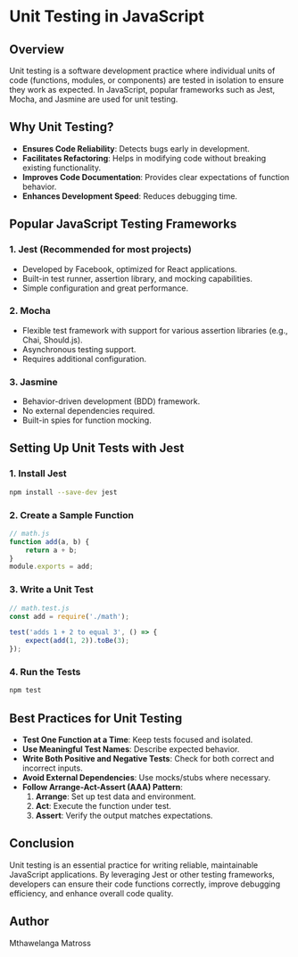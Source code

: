 # Unit Testing in JavaScript

## Overview
Unit testing is a software development practice where individual units of code (functions, modules, or components) are tested in isolation to ensure they work as expected. In JavaScript, popular frameworks such as Jest, Mocha, and Jasmine are used for unit testing.

## Why Unit Testing?
- **Ensures Code Reliability**: Detects bugs early in development.
- **Facilitates Refactoring**: Helps in modifying code without breaking existing functionality.
- **Improves Code Documentation**: Provides clear expectations of function behavior.
- **Enhances Development Speed**: Reduces debugging time.

## Popular JavaScript Testing Frameworks
### 1. **Jest** (Recommended for most projects)
- Developed by Facebook, optimized for React applications.
- Built-in test runner, assertion library, and mocking capabilities.
- Simple configuration and great performance.

### 2. **Mocha**
- Flexible test framework with support for various assertion libraries (e.g., Chai, Should.js).
- Asynchronous testing support.
- Requires additional configuration.

### 3. **Jasmine**
- Behavior-driven development (BDD) framework.
- No external dependencies required.
- Built-in spies for function mocking.

## Setting Up Unit Tests with Jest
### 1. **Install Jest**
```sh
npm install --save-dev jest
```

### 2. **Create a Sample Function**
```js
// math.js
function add(a, b) {
    return a + b;
}
module.exports = add;
```

### 3. **Write a Unit Test**
```js
// math.test.js
const add = require('./math');

test('adds 1 + 2 to equal 3', () => {
    expect(add(1, 2)).toBe(3);
});
```

### 4. **Run the Tests**
```sh
npm test
```

## Best Practices for Unit Testing
- **Test One Function at a Time**: Keep tests focused and isolated.
- **Use Meaningful Test Names**: Describe expected behavior.
- **Write Both Positive and Negative Tests**: Check for both correct and incorrect inputs.
- **Avoid External Dependencies**: Use mocks/stubs where necessary.
- **Follow Arrange-Act-Assert (AAA) Pattern**:
  1. **Arrange**: Set up test data and environment.
  2. **Act**: Execute the function under test.
  3. **Assert**: Verify the output matches expectations.

## Conclusion
Unit testing is an essential practice for writing reliable, maintainable JavaScript applications. By leveraging Jest or other testing frameworks, developers can ensure their code functions correctly, improve debugging efficiency, and enhance overall code quality.

## Author 
Mthawelanga Matross
